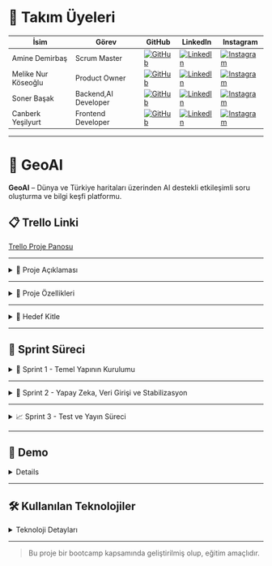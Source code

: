 # 👥 Takım Üyeleri

| İsim | Görev | GitHub | LinkedIn | Instagram |
|------|-------|--------|----------|-----------|
| Amine Demirbaş | Scrum Master | [![GitHub](https://img.shields.io/badge/GitHub-181717?style=for-the-badge&logo=github&logoColor=white)]((https://github.com/aminelisa)) | [![LinkedIn](https://img.shields.io/badge/LinkedIn-0077B5?style=for-the-badge&logo=linkedin&logoColor=white)](https://www.linkedin.com/in/aminedemirbas/) | [![Instagram](https://img.shields.io/badge/Instagram-E4405F?style=for-the-badge&logo=instagram&logoColor=white)](https://instagram.com/a_minelisa)
| Melike Nur Köseoğlu | Product Owner | [![GitHub](https://img.shields.io/badge/GitHub-181717?style=for-the-badge&logo=github&logoColor=white)](https://github.com/MelikeNurKoseoglu) | [![LinkedIn](https://img.shields.io/badge/LinkedIn-0077B5?style=for-the-badge&logo=linkedin&logoColor=white)](https://linkedin.com/in/melike-nur-köseoğlu-2aaa27209) | [![Instagram](https://img.shields.io/badge/Instagram-E4405F?style=for-the-badge&logo=instagram&logoColor=white)](https://instagram.com/melikenurkoseoglu)
| Soner Başak | Backend,AI Developer | [![GitHub](https://img.shields.io/badge/GitHub-181717?style=for-the-badge&logo=github&logoColor=white)](https://github.com/sonerbasak/) | [![LinkedIn](https://img.shields.io/badge/LinkedIn-0077B5?style=for-the-badge&logo=linkedin&logoColor=white)](https://www.linkedin.com/in/sonerbasak/) | [![Instagram](https://img.shields.io/badge/Instagram-E4405F?style=for-the-badge&logo=instagram&logoColor=white)](https://www.instagram.com/sonerbasaak/)
| Canberk Yeşilyurt| Frontend Developer | [![GitHub](https://img.shields.io/badge/GitHub-181717?style=for-the-badge&logo=github&logoColor=white)](https://github.com/kullaniciadi) | [![LinkedIn](https://img.shields.io/badge/LinkedIn-0077B5?style=for-the-badge&logo=linkedin&logoColor=white)](https://linkedin.com/in/canberk-y-6324b8190) | [![Instagram](https://img.shields.io/badge/Instagram-E4405F?style=for-the-badge&logo=instagram&logoColor=white)](https://instagram.com/janberkrusso)

---

# 📌 GeoAI

**GeoAI** – Dünya ve Türkiye haritaları üzerinden AI destekli etkileşimli soru oluşturma ve bilgi keşfi platformu.

## 📋 Trello Linki

[Trello Proje Panosu](https://trello.com/b/L1upbyvZ/group30-bootcamp)

---

<details>
  <summary>📄 Proje Açıklaması</summary>

GeoAI, kullanıcıların hem Türkiye hem de dünya haritası üzerinde bölgeler, ülkeler veya iller seçerek, seçilen coğrafi alan ile ilgili yapay zeka destekli sorular oluşturmasını ve cevaplarını girmesini sağlayan etkileşimli bir web uygulamasıdır. Proje, harita tabanlı veri görselleştirme ve yapay zeka entegrasyonuyla bilgi keşfini kolaylaştırmayı amaçlamaktadır.
</details>

---

<details>
  <summary>🌟 Proje Özellikleri</summary>

- Türkiye ve dünya haritasının interaktif gösterimi  
- İller, ülkeler veya bölgeler hakkında detaylı bilgi sunumu  
- Yapay zeka destekli soru oluşturma ve cevaplama paneli  
- Kullanıcıların verdiği cevapların analizi 
- Swiper ile zengin görsel ve metin slaytları  
- Responsive ve kullanıcı dostu arayüz tasarımı  

 

</details>

---

<details>
  <summary>🎯 Hedef Kitle</summary>

- Coğrafya, tarih ve kültür meraklıları  
- Eğitim alanındaki öğretmenler ve öğrenciler  
- Yapay zeka ve harita teknolojilerine ilgi duyan geliştiriciler  
- Genel kullanıcılar, bilgi keşfi ve öğrenmeye açık herkes  


</details>

---

<h2>🚀 Sprint Süreci</h2>

<details>
  <summary>🏃 Sprint 1 - Temel Yapının Kurulumu</summary>


  <details>
    <summary>🎯 Sprint 1 Notları</summary>
    Sprint süreci boyunca ekip uyumlu bir şekilde çalışmış, görev dağılımı ve iletişim verimli bir şekilde yürütülmüştür. Sprint başında yapılan planlama toplantısında proje hedefleri netleştirilmiş, kullanıcı hikayeleri oluşturularak geliştirilecek özellikler belirlenmiştir. Arayüz tasarımları kullanıcı senaryolarına uygun şekilde planlanmış ve uygulamaya geçirilmiştir. Harita entegrasyonu başarıyla gerçekleştirilmiş, seçilebilir şehirler için bilgi kutucukları oluşturulmuştur.
  </details>

  <details>
    <summary>🎯 Sprint 1 Hedefleri</summary>
    <ul>
      <li>Türkiye ve dünya haritalarının temel görselleştirmesini oluşturmak</li>
      <li>Harita üzerinde şehir/bölge tıklanabilirliğini sağlamak</li>
      <li>Belirli şehirler için bilgi veri girişlerini gerçekleştirmek</li>
      <li>Basit ve işlevsel bir kullanıcı arayüzü oluşturmak</li>
    </ul>
  </details>
  
  <details>
    <summary>🎯 Tahmin Edilen Tamamlanacak Puan</summary>
    <ul>
      <li>Sprint 1 için belirlenen hedef puan: <strong>100 puan</strong></li>
      <li>Gerçekleşen puan: <strong>90 puan</strong></li>
      <li>Tamamlanma oranı: <strong>%90</strong></li>
    </ul>
  </details>
  
  <details>
    <summary>🎯 Tahmin Mantığı</summary>
    <p>
      Proje süresince toplam 3 sprint planlanmış ve her sprint için değerlendirme <strong>100 puan üzerinden</strong> yapılacak şekilde yapılandırılmıştır.<br>
      Görevler zorluk ve tahmini eforlarına göre puanlanmış, sprint sonunda bu görevlerin tamamlanma durumu puan bazlı olarak ölçülmüştür.<br>
      Sprint 1, hedeflenen 100 puanın <strong>%90’ına</strong> ulaşılarak yüksek başarı oranıyla tamamlanmıştır.
    </p>
  </details>

  <details>
    <summary>🎯 Daily Scrum</summary>
    <p>Günlük toplantılarımızdan örnek ekran görüntüleri:</p>
    <img src="images/görsel1.jpg" alt="Daily Scrum Görseli 1" width="600" style="margin-bottom: 10px;" />
    <img src="images/görsel2.jpg" alt="Daily Scrum Görseli 2" width="600" />
  </details>

  <details>
  <summary>🎯 Sprint Board Updates</summary>
  <p>Sprint board'dan iki örnek ekran görüntüsü:</p>
  <img src="images/görsel3.jpg" alt="Sprint Board Görüntüsü 1" width="600" style="margin-bottom: 10px;" />
  <img src="images/görsel4.jpg" alt="Sprint Board Görüntüsü 2" width="600" />
</details>

  <details>
    <summary>🎯 Ekran Görüntüleri</summary>
    <p>Projeye ait 4 farklı ekran görüntüsü:</p>
    <p>
      <img src="images/ekran1.png" alt="Ekran Görüntüsü 1" width="300" style="margin-right: 10px; margin-bottom: 10px;" />
      <img src="images/ekran2.png" alt="Ekran Görüntüsü 2" width="300" style="margin-right: 10px; margin-bottom: 10px;" />
    </p>
    <p>
      <img src="images/ekran3.png" alt="Ekran Görüntüsü 3" width="300" style="margin-right: 10px;" />
      <img src="images/ekran4.png" alt="Ekran Görüntüsü 4" width="300" />
    </p>
  </details>

  <details>
  <summary>🎯 Sprint Review</summary>
  <ul>
    <li>Leaflet.js kütüphanesi ile Türkiye ve Dünya haritası entegre edildi</li>
    <li>Harita üzerinde bazı şehirler (örneğin İstanbul, Ankara, İzmir) seçilebilir hale getirildi</li>
    <li>Bu şehirler için kısa bilgi kartları (nüfus, tarih, kültür, coğrafi konum) eklendi</li>
    <li>Şehir seçimi sonrası bilgi kutucuğu popup olarak kullanıcıya gösteriliyor</li>
  </ul>

  <hr />

  <p><strong>Sprint Dönemi:</strong> 24 Haziran – 6 Temmuz 2025<br>
  <strong>Proje:</strong> GeoAI</p>

  <p>👩‍💼 <strong>Amine Demirbaş – Scrum Master</strong></p>
  <ul>
    <li>Takım içi iletişim ve görev koordinasyonu</li>
    <li>Trello panosu takibi ve günlük toplantı organizasyonu</li>
    <li>Sprint Review & Retrospective dokümantasyonu</li>
  </ul>

  <p>👩‍💻 <strong>Melike Nur Köseoğlu – Product Owner</strong></p>
  <ul>
    <li>Leaflet.js ile harita görselleştirme</li>
    <li>Backlog yönetimi ve kullanıcı test senaryoları</li>
    <li>Tasarım yönlendirmeleri ve içerik planlama</li>
  </ul>

  <p>👨‍💻 <strong>Soner Başak – Backend, AI Developer</strong></p>
  <ul>
    <li>Şehir verileri için API ve JSON veri yapısı</li>
    <li>Backend test ortamı ve veri servisleri</li>
    <li>Gelecekteki veritabanı yapısı planlaması</li>
  </ul>

  <p>👨‍💻 <strong>Canberk – Frontend Developer</strong></p>
  <ul>
    <li>Şehir seçimi ve popup bilgi kutuları</li>
    <li>Responsive UI ve bilgi kartı komponentleri</li>
  </ul>
</details>


  <details>
  <summary>🎯 Sprint Retrospective</summary>
  <p>
    Sprint sonunda ekip bir araya gelerek süreçte nelerin iyi gittiğini, hangi konularda zorlanıldığını ve iyileştirme alanlarını değerlendirmiştir.
  </p>
  <ul>
    <li><strong>Başarılı Yönler:</strong> Ekip içi iletişim güçlüydü, görev dağılımı ve iş takibi etkiliydi.</li>
    <li><strong>Geliştirilmesi Gerekenler:</strong> Bazı teknik entegrasyonlarda zamanlama sorunları yaşandı, test süreçleri daha erken başlamalı.</li>
    <li><strong>İleriye Dönük Adımlar:</strong> Günlük toplantılar daha kısa ve odaklı yapılacak, dokümantasyon düzenli olarak güncellenecek.</li>
  </ul>
  <p>
    Genel olarak sprint, belirlenen hedeflere büyük oranda ulaşılarak tamamlanmıştır ve sonraki sprintlerde verimliliği artırmak için gerekli adımlar planlanmıştır.
  </p>
</details>


</details>


---

<details>
   <summary>🏃 Sprint 2 - Yapay Zeka, Veri Girişi ve Stabilizasyon</summary>


  <details>
    <summary>🎯 Sprint 2 Notları</summary>
    Sprint 2 süreci boyunca ekip koordinasyonu ve görev yönetimi önceki sprinteki gibi başarısını sürdürdü. Hem kullanıcı deneyimi hem de teknik altyapı açısından önemli geliştirmeler yapıldı. Yapay zekâ modülünün aktif hale getirilmesiyle birlikte proje büyük bir işlevsellik kazandı. Bellek ve sistemsel iyileştirmeler ile uygulamanın stabilitesi artırıldı.
  </details>

  <details>
    <summary>🎯 Sprint 2 Hedefleri</summary>
    <ul>
  <li>🌍 Dünya haritası entegrasyonu</li>
  <li>💻 Proje görünümünde ön yüz iyileştirmeleri</li>
  <li>🗂️ Tüm iller için bilgi ve resim veri girişleri</li>
  <li>🌐 Ülkeler için bilgi ve görsel içeriklerin eklenmesi</li>
  <li>🤖 Yapay zekâ modülünün projeye entegrasyonu</li>
  <li>🗃️ Klasör yapısının yeniden düzenlenmesi</li>
  <li>❓ Yapay zekâ ile soru üretme yapısının oluşturulması</li>
  <li>👁️ Kullanıcının soruları görmesi ve yanıtlaması</li>
  <li>✅❌ Doğru-yanlış hesaplama sisteminin oluşturulması</li>
  <li>🛠️ Hataların ve eksiklerin giderilmesi</li>
  <li>🚀 Yapay zekânın soru üretme algoritmasının iyileştirilmesi</li>
  <li>💾 Uygulama belleğinde yaşanan sıkıntıların çözülmesi</li>
</ul>
  </details>
  
  <details>
    <summary>🎯 Tahmin Edilen Tamamlanacak Puan</summary>
    <ul>
      <li>Sprint 2 için belirlenen hedef puan: <strong>100 puan</strong></li>
      <li>Gerçekleşen puan: <strong>100 puan</strong></li>
      <li>Tamamlanma oranı: <strong>%100</strong></li>
    </ul>
  </details>
  
  <details>
    <summary>🎯 Tahmin Mantığı</summary>
    <p>
     Sprint başında her görev karmaşıklık ve efor bazlı puanlanmış, her sprint için 100 puanlık çerçeve belirlenmiştir. Görevlerin tamamlanma durumu bu puanlara göre değerlendirilmiştir. Sprint 2, %100 başarı oranıyla tamamlanarak önemli bir ilerleme kaydetmiştir.
    </p>
  </details>
  
  

  <details>
    <summary>🎯 Daily Scrum</summary>
    <ul>
  <li>Her ekip üyesi, "Dün ne yaptım? Bugün ne yapacağım? Karşılaştığım engel var mı?" sorularına cevap vererek süreç şeffaf biçimde yönetilmiştir.</li>
  <li>Belirli günlerde yaşanan uygulama belleği sorunları hızlıca gündeme getirilip aynı gün çözüm süreci başlatılmıştır.</li>
  <li>Görevlerdeki ilerleme, takvimsel gecikmeler ve öncelik değişimleri anlık olarak yönetilmiştir.</li>
</ul>
    <p>Günlük toplantılarımızdan örnek ekran görüntüleri:</p>
    <img src="images/ss8.jpg" alt="Daily Scrum Görseli 1" width="600" style="margin-bottom: 10px;" />
   <img src="images/ss10.jpg" alt="Daily Scrum Görseli 2" width="600" />
  </details>

  <details>
  <summary>🎯 Sprint Board Updates</summary>
  <p>Sprint board'dan iki örnek ekran görüntüsü:</p>
  <img src="images/trello01.png" alt="Sprint Board Görüntüsü 1" width="600" style="margin-bottom: 10px;" />
  <img src="images/trello02.png" alt="Sprint Board Görüntüsü 2" width="600" />
  
 
</details>

  <details>
    <summary>🎯 Ekran Görüntüleri</summary>
    <p>Projeye ait 6 farklı ekran görüntüsü:</p>
    <p>
      <img src="images/ss1.jpg" alt="Ekran Görüntüsü 1" width="300" style="margin-right: 10px; margin-bottom: 10px;" />
      <img src="images/ss2.jpg" alt="Ekran Görüntüsü 2" width="300" style="margin-right: 10px; margin-bottom: 10px;" />
    </p>
    <p>
      <img src="images/ss3.jpg" alt="Ekran Görüntüsü 3" width="300" style="margin-right: 10px;" />
      <img src="images/ss4.jpg" alt="Ekran Görüntüsü 4" width="300" />
    </p>
    <p>
      <img src="images/ss5.jpg" alt="Ekran Görüntüsü 3" width="300" style="margin-right: 10px;" />
      <img src="images/ss6.jpg" alt="Ekran Görüntüsü 4" width="300" />
    </p>
  </details>

  <details>
  <summary>🎯 Sprint Review</summary>
 <ul>
  <li>Yapay zekâ modülü, beklenenden daha başarılı bir performans sergileyerek ekip ve paydaşlar tarafından takdir edildi.</li>
  <li>Dünya haritasının projeye entegre edilmesiyle, uygulamanın küresel düzeyde içerik sunma kapasitesi önemli ölçüde genişletildi.</li>
  <li>Hem geliştirme süreci hem de kullanıcı deneyimi açısından alınan geri bildirimler genel olarak oldukça olumluydu.</li>
  <li>Bazı şehirlerde eksik olan görsel veri içerikleri tespit edildi ve bu eksikliklerin giderilmesi Sprint 3'ün hedefleri arasına dahil edildi.</li>
</ul>
  <hr />

  <p><strong>Sprint Dönemi:</strong>  6 Temmuz – 20 Temmuz 2025<br>
  <strong>Proje:</strong> GeoAI</p>

<h3>👥 Ekip Görev Dağılımı – Sprint 2</h3>

<strong>👩‍💼 Amine Demirbaş – Scrum Master</strong>
<ul>
  <li>Takım içi iletişim ve görev koordinasyonunu sağladı.</li>
  <li>Trello panosunun takibi ve Daily Scrum toplantılarını organize etti.</li>
  <li>Sprint Review ve Retrospective süreçlerini dokümante etti.</li>
  <li>Projenin ilerleyen aşamaları için veritabanına eklemeler yaptı.</li>
</ul>

<strong>👩‍💻 Melike Nur Köseoğlu – Product Owner</strong>
<ul>
  <li>Yapay zeka projeye entegrasyonu yapıldı.</li>
  <li>Tasarımda iyileştirmeler yapıldı.</li>
  <li>Soru oluşturma fonksiyonları aktifleştirildi.</li>
</ul>

<strong>👨‍💻 Soner Başak – Backend & AI Developer</strong>
<ul>
  <li>Dünya haritası projeye entegre edildi.</li>
  <li>Soru fonksiyonunda iyileştirmeler yapıldı.</li>
  <li>Proje hataları giderildi.</li>
</ul>

<strong>👨‍💻 Canberk – Frontend Developer</strong>
<li>Projenin ilerleyen aşamaları için veritabanı planlamasını yaptı.</li>
<li>Şehir verileri için API ve JSON veri yapısını oluşturdu.</li>
<ul>
  
</ul>


  <details>
  <summary>🎯 Sprint Retrospective</summary>
 <p>Takım içi değerlendirme toplantısında öne çıkan başlıklar şu şekildeydi:</p>

<strong>🌟 Neler iyi gitti?</strong>
<ul>
  <li>Ekip üyeleri arasındaki iletişim oldukça güçlüydü ve iş birliği yüksek motivasyonla sürdü.</li>
  <li>Yapay zekâ modülü planlanan zaman dilimi içerisinde başarıyla entegre edildi.</li>
  <li>Daily Scrum toplantıları düzenli olarak yapıldı ve karşılaşılan problemler hızlıca çözüme kavuşturuldu.</li>
</ul>

<strong>⚠️ Neler geliştirilmeli?</strong>
<ul>
  <li>Dosya ve kaynak yönetiminde daha etkin bir versiyon kontrol sistemine ihtiyaç duyuluyor.</li>
  <li>Kullanıcı arayüzü test süreçlerine daha erken aşamada başlanmalı.</li>
</ul>

<strong>🚀 Bir sonraki sprint için öneriler</strong>
<ul>
  <li>Harita üzerinde filtreleme ve arama fonksiyonlarının eklenmesi planlanmalı.</li>
  <li>Yapay zekâ tarafından üretilen içeriklerin kalite değerlendirmesi yapılmalı.</li>
  <li>Beta kullanıcılar üzerinden test süreçleri başlatılarak kullanıcı geri bildirimleri alınmalı.</li>
</ul>
</details>


</details>


</details>


---

<details>
  <summary>📈 Sprint 3 - Test ve Yayın Süreci</summary>

  
</details>

---

<h2>🎥 Demo</h2>

<details>

> Demo videosu: [YouTube Linki (varsa)](https://youtube.com/...)

Ekran görüntüleri:

| Ana Sayfa | Öneriler | Dünya Haritası |
|-----------|-----------|------------|
| ![](./screens/deneme.png) | ![](./screens/deneme.png) | ![](./screens/deneme.png) |

</details>

---

<h2>🛠️ Kullanılan Teknolojiler</h2>

<details>
  <summary>Teknoloji Detayları</summary>
  <ul>
    <li><strong>Frontend:</strong> HTML, CSS, JavaScript</li>
    <li><strong>Backend:</strong> FastAPI</li>
    <li><strong>Veri Tabanı:</strong> SQLite / Firebase</li>
    <li><strong>Yapay Zeka:</strong> GEMİNİ</li>
    <li><strong>Tasarım:</strong> Figma</li>
  </ul>
</details>


---

> Bu proje bir bootcamp kapsamında geliştirilmiş olup, eğitim amaçlıdır.
